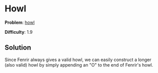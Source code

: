 # Howl

**Problem**: [howl](https://open.kattis.com/problems/howl)

**Difficulty**: 1.9

## Solution

Since Fenrir always gives a valid howl, we can easily construct a longer (also valid) howl by simply appending an "O" to the end of Fenrir's howl.
